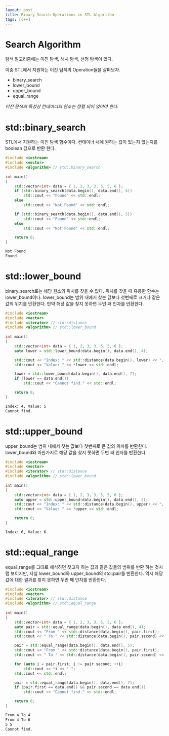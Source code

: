 ```yaml
---
layout: post
title: Binary Search Operations in STL Algorithm
tags: [c++]
---
```


# Search Algorithm
탐색 알고리즘에는 이진 탐색, 해시 탐색, 선형 탐색이 있다.

이중 STL에서 지원하는 이진 탐색의 Operation들을 살펴보자.
- binary_search
- lower_bound
- upper_bound
- equal_range

*이진 탐색의 특성상 컨테이너의 원소는 정렬 되어 있어야 한다.*

# std::binary_search
STL에서 지원하는 이진 탐색 함수이다. 컨테이너 내에 원하는 값이 있는지 없는지를 boolean 값으로 반환 한다.

```cpp
#include <iostream>
#include <vector>
#include <algorithm> // std::binary_search
 
int main()
{
	std::vector<int> data = { 1, 2, 3, 3, 5, 5, 6 };
	if (std::binary_search(data.begin(), data.end(), 4))
		std::cout << "Found" << std::endl; 
	else
		std::cout << "Not Found" << std::endl;

	if (std::binary_search(data.begin(), data.end(), 5))
		std::cout << "Found" << std::endl; 
	else
		std::cout << "Not Found" << std::endl;

	return 0;
}
```
```sh
Not Found
Found
```

# std::lower_bound
binary_search로는 해당 원소의 위치를 찾을 수 없다. 위치를 찾을 때 유용한 함수는 lower_bound이다. lower_bound는 범위 내에서 찾는 값보다 첫번째로 크거나 같은 값의 위치를 반환한다. 만약 해당 값을 찾지 못하면 두번 째 인자를 반환한다.

```cpp
#include <iostream>
#include <vector>
#include <iterator> // std::distance
#include <algorithm> // std::lower_bound
 
int main()
{
	std::vector<int> data = { 1, 2, 3, 3, 5, 5, 6 };
	auto lower = std::lower_bound(data.begin(), data.end(), 4);

	std::cout << "Index: " << std::distance(data.begin(), lower) << ", ";
	std::cout << "Value: " << *lower << std::endl;

	lower = std::lower_bound(data.begin(), data.end(), 7);
	if (lower == data.end())
		std::cout << "Cannot find." << std::endl;

	return 0;
}
```

```sh
Index: 4, Value: 5
Cannot find.
```

# std::upper_bound
upper_bound는 범위 내에서 찾는 값보다 첫번째로 큰 값의 위치를 반환한다. lower_bound와 마찬가지로 해당 값을 찾지 못하면 두번 째 인자를 반환한다.


```cpp
#include <iostream>
#include <vector>
#include <iterator> // std::distance
#include <algorithm> // std::lower_bound
 
int main()
{
	std::vector<int> data = { 1, 2, 3, 3, 5, 5, 6 };
	auto upper = std::upper_bound(data.begin(), data.end(), 5);
	std::cout << "Index: " << std::distance(data.begin(), upper) << ", ";
	std::cout << "Value: " << *upper << std::endl;

	return 0;
}
```
```sh
Index: 6, Value: 6
```

# std::equal_range
equal_range를 그대로 해석하면 찾고자 하는 값과 같은 값들의 범위를 반환 하는 것처럼 보이지만, 사실 lower_bound와 upper_bound의 std::pair를 반환한다. 역시 해당 값에 대한 결과를 찾지 못하면 두번 째 인자를 반환한다.

```cpp
#include <iostream>
#include <vector>
#include <iterator> // std::distance
#include <algorithm> // std::equal_range
 
int main()
{
	std::vector<int> data = { 1, 2, 3, 3, 5, 5, 6 };
	auto pair = std::equal_range(data.begin(), data.end(), 4);
	std::cout << "From " << std::distance(data.begin(), pair.first);
	std::cout << " To " << std::distance(data.begin(), pair.second) << std::endl;

	pair = std::equal_range(data.begin(), data.end(), 5);
	std::cout << "From " << std::distance(data.begin(), pair.first);
	std::cout << " To " << std::distance(data.begin(), pair.second) << std::endl;

	for (auto i = pair.first; i != pair.second; ++i)
		std::cout << *i << " ";
	std::cout << std::endl;

	pair = std::equal_range(data.begin(), data.end(), 7);
	if (pair.first == data.end() && pair.second == data.end())
		std::cout << "Cannot find." << std::endl;

	return 0;
}
```
```sh
From 4 To 4
From 4 To 6
5 5 
Cannot find.
```
